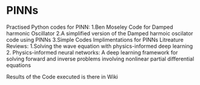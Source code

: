 # PINNs
Practised Python codes for PINN:
1.Ben Moseley Code for Damped harmonic Oscillator
2.A simplified version of the Damped harmoic oscilator code using PINNs
3.Simple Codes Implimentations for PINNs 
Litreature Reviews:
1.Solving the wave equation with physics-informed deep learning
2. Physics-informed neural networks: A deep learning framework for solving forward and inverse problems involving nonlinear partial differential equations


Results of the Code executed is there in Wiki
